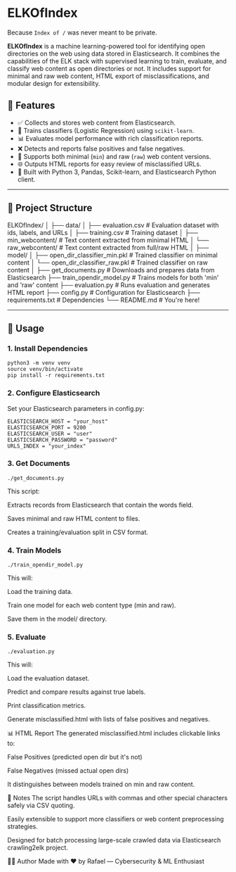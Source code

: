 # ELKOfIndex

Because `Index of /` was never meant to be private.

**ELKOfIndex** is a machine learning-powered tool for identifying open directories on the web using data stored in Elasticsearch. It combines the capabilities of the ELK stack with supervised learning to train, evaluate, and classify web content as open directories or not. It includes support for minimal and raw web content, HTML export of misclassifications, and modular design for extensibility.

## 🔧 Features

- ✅ Collects and stores web content from Elasticsearch.
- 🧠 Trains classifiers (Logistic Regression) using `scikit-learn`.
- 📊 Evaluates model performance with rich classification reports.
- ❌ Detects and reports false positives and false negatives.
- 📁 Supports both minimal (`min`) and raw (`raw`) web content versions.
- 🌐 Outputs HTML reports for easy review of misclassified URLs.
- 🐍 Built with Python 3, Pandas, Scikit-learn, and Elasticsearch Python client.

---

## 📁 Project Structure

ELKOfIndex/
│
├── data/
│ ├── evaluation.csv # Evaluation dataset with ids, labels, and URLs
│ ├── training.csv # Training dataset
│ ├── min_webcontent/ # Text content extracted from minimal HTML
│ └── raw_webcontent/ # Text content extracted from full/raw HTML
│
├── model/
│ ├── open_dir_classifier_min.pkl # Trained classifier on minimal content
│ └── open_dir_classifier_raw.pkl # Trained classifier on raw content
│
├── get_documents.py # Downloads and prepares data from Elasticsearch
├── train_opendir_model.py # Trains models for both 'min' and 'raw' content
├── evaluation.py # Runs evaluation and generates HTML report
├── config.py # Configuration for Elasticsearch
├── requirements.txt # Dependencies
└── README.md # You're here!


---

## 🚀 Usage

### 1. Install Dependencies

```
python3 -m venv venv
source venv/bin/activate
pip install -r requirements.txt
```

### 2. Configure Elasticsearch
Set your Elasticsearch parameters in config.py:

```
ELASTICSEARCH_HOST = "your_host"
ELASTICSEARCH_PORT = 9200
ELASTICSEARCH_USER = "user"
ELASTICSEARCH_PASSWORD = "password"
URLS_INDEX = "your_index"
```

### 3. Get Documents

```
./get_documents.py
```

This script:

Extracts records from Elasticsearch that contain the words field.

Saves minimal and raw HTML content to files.

Creates a training/evaluation split in CSV format.


### 4. Train Models

```
./train_opendir_model.py
```

This will:

Load the training data.

Train one model for each web content type (min and raw).

Save them in the model/ directory.

### 5. Evaluate

```
./evaluation.py
```

This will:

Load the evaluation dataset.

Predict and compare results against true labels.

Print classification metrics.

Generate misclassified.html with lists of false positives and negatives.

📊 HTML Report
The generated misclassified.html includes clickable links to:

False Positives (predicted open dir but it's not)

False Negatives (missed actual open dirs)

It distinguishes between models trained on min and raw content.

📌 Notes
The script handles URLs with commas and other special characters safely via CSV quoting.

Easily extensible to support more classifiers or web content preprocessing strategies.

Designed for batch processing large-scale crawled data via Elasticsearch crawling2elk project.

👨‍💻 Author
Made with ❤️ by Rafael — Cybersecurity & ML Enthusiast

